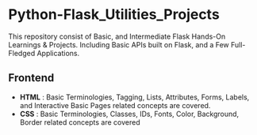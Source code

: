 # Python-Flask_Utilities_Projects
This repository consist of Basic, and Intermediate Flask Hands-On Learnings &amp; Projects. Including Basic APIs built on Flask, and a Few Full-Fledged Applications.

## Frontend

- **HTML** : Basic Terminologies, Tagging, Lists, Attributes, Forms, Labels, and Interactive Basic Pages related concepts are covered.
- **CSS** : Basic Terminologies, Classes, IDs, Fonts, Color, Background, Border related concepts are covered
